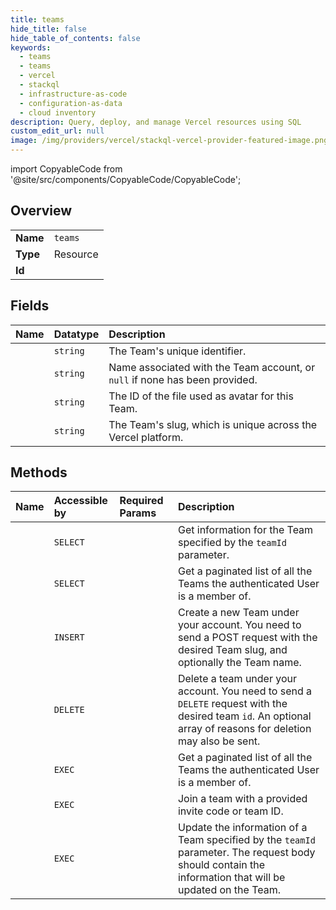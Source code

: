 ```yaml
---
title: teams
hide_title: false
hide_table_of_contents: false
keywords:
  - teams
  - teams
  - vercel    
  - stackql
  - infrastructure-as-code
  - configuration-as-data
  - cloud inventory
description: Query, deploy, and manage Vercel resources using SQL
custom_edit_url: null
image: /img/providers/vercel/stackql-vercel-provider-featured-image.png
---
```


import CopyableCode from '@site/src/components/CopyableCode/CopyableCode';




## Overview
<table><tbody>
<tr><td><b>Name</b></td><td><code>teams</code></td></tr>
<tr><td><b>Type</b></td><td>Resource</td></tr>
<tr><td><b>Id</b></td><td><CopyableCode code="vercel.teams.teams" /></td></tr>
</tbody></table>

## Fields
| Name | Datatype | Description |
|:-----|:---------|:------------|
| <CopyableCode code="id" /> | `string` | The Team's unique identifier. |
| <CopyableCode code="name" /> | `string` | Name associated with the Team account, or `null` if none has been provided. |
| <CopyableCode code="avatar" /> | `string` | The ID of the file used as avatar for this Team. |
| <CopyableCode code="slug" /> | `string` | The Team's slug, which is unique across the Vercel platform. |
## Methods
| Name | Accessible by | Required Params | Description |
|:-----|:--------------|:----------------|:------------|
| <CopyableCode code="get_team" /> | `SELECT` | <CopyableCode code="teamId" /> | Get information for the Team specified by the `teamId` parameter. |
| <CopyableCode code="get_teams" /> | `SELECT` |  | Get a paginated list of all the Teams the authenticated User is a member of. |
| <CopyableCode code="create_team" /> | `INSERT` | <CopyableCode code="data__slug" /> | Create a new Team under your account. You need to send a POST request with the desired Team slug, and optionally the Team name. |
| <CopyableCode code="delete_team" /> | `DELETE` | <CopyableCode code="teamId" /> | Delete a team under your account. You need to send a `DELETE` request with the desired team `id`. An optional array of reasons for deletion may also be sent. |
| <CopyableCode code="_get_teams" /> | `EXEC` |  | Get a paginated list of all the Teams the authenticated User is a member of. |
| <CopyableCode code="join_team" /> | `EXEC` | <CopyableCode code="teamId" /> | Join a team with a provided invite code or team ID. |
| <CopyableCode code="patch_team" /> | `EXEC` | <CopyableCode code="teamId" /> | Update the information of a Team specified by the `teamId` parameter. The request body should contain the information that will be updated on the Team. |
